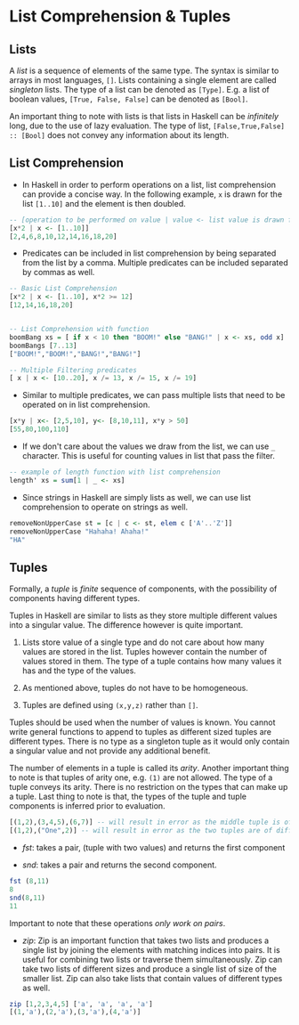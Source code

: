 # List Comprehension & Tuples

## Lists

A _list_ is a sequence of elements of the same type. The syntax is similar to arrays in most languages, `[]`. Lists containing a single element are called _singleton_ lists. The type of a list can be denoted as `[Type]`. E.g. a list of boolean values, `[True, False, False]` can be denoted as `[Bool]`. 

An important thing to note with lists is that lists in Haskell can be _infinitely_ long, due to the use of lazy evaluation. The type of list, `[False,True,False] :: [Bool]` does not convey any information about its length.

## List Comprehension

* In Haskell in order to perform operations on a list, list comprehension can provide a concise way. In the following example, `x` is drawn for the list `[1..10]` and the element is then doubled.

```haskell
-- [operation to be performed on value | value <- list value is drawn from]
[x*2 | x <- [1..10]]
[2,4,6,8,10,12,14,16,18,20]  
```

* Predicates can be included in list comprehension by being separated from the list by a comma. Multiple predicates can be included separated by commas as well.

```haskell
-- Basic List Comprehension
[x*2 | x <- [1..10], x*2 >= 12]
[12,14,16,18,20]


-- List Comprehension with function
boomBang xs = [ if x < 10 then "BOOM!" else "BANG!" | x <- xs, odd x]
boomBangs [7..13]  
["BOOM!","BOOM!","BANG!","BANG!"]

-- Multiple Filtering predicates
[ x | x <- [10..20], x /= 13, x /= 15, x /= 19]
```

* Similar to multiple predicates, we can pass multiple lists that need to be operated on in list comprehension.

```haskell
[x*y | x<- [2,5,10], y<- [8,10,11], x*y > 50]
[55,80,100,110]
```

* If we don't care about the values we draw from the list, we can use `_` character. This is useful for counting values in list that pass the filter.

```haskell
-- example of length function with list comprehension
length' xs = sum[1 | _ <- xs]
```

* Since strings in Haskell are simply lists as well, we can use list comprehension to operate on strings as well.

```haskell
removeNonUpperCase st = [c | c <- st, elem c ['A'..'Z']]
removeNonUpperCase "Hahaha! Ahaha!"
"HA"
```

## Tuples

Formally, a _tuple_ is _finite_ sequence of components, with the possibility of components having different types.

Tuples in Haskell are similar to lists as they store multiple different values into a singular value. The difference however is quite important.

1. Lists store value of a single type and do not care about how many values are stored in the list. Tuples however contain the number of values stored in them. The type of a tuple contains how many values it has and the type of the values.

2. As mentioned above, tuples do not have to be homogeneous.

3. Tuples are defined using `(x,y,z)` rather than `[]`.

Tuples should be used when the number of values is known. You cannot write general functions to append to tuples as different sized tuples are different types. There is no type as a singleton tuple as it would only contain a singular value and not provide any additional benefit.

The number of elements in a tuple is called its _arity_. Another important thing to note is that tuples of arity one, e.g. `(1)` are not allowed. The type of a tuple conveys its arity. There is no restriction on the types that can make up a tuple. Last thing to note is that, the types of the tuple and tuple components is inferred prior to evaluation.

```haskell
[(1,2),(3,4,5),(6,7)] -- will result in error as the middle tuple is of a different type
[(1,2),("One",2)] -- will result in error as the two tuples are of different types
```

* _fst_: takes a pair, (tuple with two values) and returns the first component

* _snd_: takes a pair and returns the second component.

```haskell
fst (8,11)
8
snd(8,11)
11
```

Important to note that these operations *only work on pairs*.

* _zip_: Zip is an important function that takes two lists and produces a single list by joining the elements with matching indices into pairs. It is useful for combining two lists or traverse them simultaneously. Zip can take two lists of different sizes and produce a single list of size of the smaller list. Zip can also take lists that contain values of different types as well.

```haskell
zip [1,2,3,4,5] ['a', 'a', 'a', 'a']
[(1,'a'),(2,'a'),(3,'a'),(4,'a')]
```
